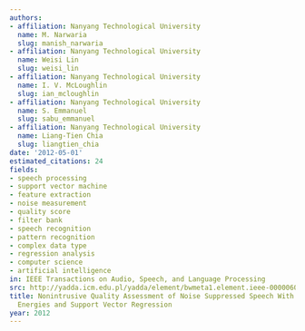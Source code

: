 ```yaml
---
authors:
- affiliation: Nanyang Technological University
  name: M. Narwaria
  slug: manish_narwaria
- affiliation: Nanyang Technological University
  name: Weisi Lin
  slug: weisi_lin
- affiliation: Nanyang Technological University
  name: I. V. McLoughlin
  slug: ian_mcloughlin
- affiliation: Nanyang Technological University
  name: S. Emmanuel
  slug: sabu_emmanuel
- affiliation: Nanyang Technological University
  name: Liang-Tien Chia
  slug: liangtien_chia
date: '2012-05-01'
estimated_citations: 24
fields:
- speech processing
- support vector machine
- feature extraction
- noise measurement
- quality score
- filter bank
- speech recognition
- pattern recognition
- complex data type
- regression analysis
- computer science
- artificial intelligence
in: IEEE Transactions on Audio, Speech, and Language Processing
src: http://yadda.icm.edu.pl/yadda/element/bwmeta1.element.ieee-000006064875
title: Nonintrusive Quality Assessment of Noise Suppressed Speech With Mel-Filtered
  Energies and Support Vector Regression
year: 2012
---
```

